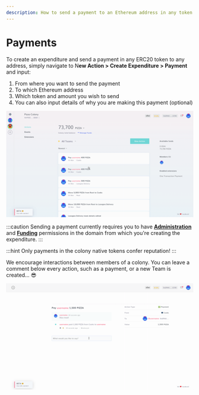 ```yaml
---
description: How to send a payment to an Ethereum address in any token.
---
```


# Payments

To create an expenditure and send a payment in any ERC20 token to any address, simply navigate to N**ew Action > Create Expenditure > Payment** and input:

1. From where you want to send the payment
2. To which Ethereum address
3. Which token and amount you wish to send
4. You can also input details of why you are making this payment (optional)

![](../assets/CreatePayment.gif)

:::caution
Sending a payment currently requires you to have [**Administration**](../advanced-features/permissions.md#administration) and [**Funding**](../advanced-features/permissions.md#funding) permissions in the domain from which you're creating the expenditure.
:::

:::hint
Only payments in the colony native tokens confer reputation!&#x20;
:::

We encourage interactions between members of a colony. You can leave a comment below every action, such as a payment, or a new Team is created... :sunglasses:&#x20;

![](../assets/CommentPay.gif)
